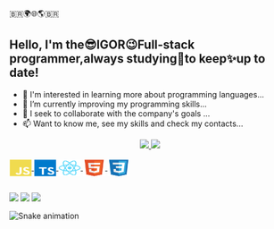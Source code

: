 🇧🇷🌍🌐🌎🇧🇷
## Hello, I'm the😎IGOR😉Full-stack programmer,always studying🎯to keep✨up to date!

- 👀 I'm interested in learning more about programming languages...
- 🌱 I’m currently improving my programming skills...
- 💞️ I seek to collaborate with the company's goals ...
- 📫 Want to know me, see my skills and check my contacts...
<div align="center">
  <a href="https://github.com/igor300x">
  <img height="180em" src="https://github-readme-stats.vercel.app/api?username=igor300x&show_icons=true&theme=dracula&include_all_commits=true&count_private=true"/>
  <img height="180em" src="https://github-readme-stats.vercel.app/api/top-langs/?username=igor300x&layout=compact&langs_count=7&theme=dracula"/>
</div>
<div style="display: inline_block"><br>
  <img align="center" alt="Rafa-Js" height="30" width="40" src="https://raw.githubusercontent.com/devicons/devicon/master/icons/javascript/javascript-plain.svg">
  <img align="center" alt="Rafa-Ts" height="30" width="40" src="https://raw.githubusercontent.com/devicons/devicon/master/icons/typescript/typescript-plain.svg">
  <img align="center" alt="Rafa-React" height="30" width="40" src="https://raw.githubusercontent.com/devicons/devicon/master/icons/react/react-original.svg">
  <img align="center" alt="Rafa-HTML" height="30" width="40" src="https://raw.githubusercontent.com/devicons/devicon/master/icons/html5/html5-original.svg">
  <img align="center" alt="Rafa-CSS" height="30" width="40" src="https://raw.githubusercontent.com/devicons/devicon/master/icons/css3/css3-original.svg">
</div>

  ##
 
<div> 
  <a href="https://youtube.com/channel/UCK_ErU00qAMMeEZ83cG017w" target="_blank"><img src="https://img.shields.io/badge/YouTube-FF0000?style=for-the-badge&logo=youtube&logoColor=white" target="_blank"></a>
  <a href ="mailto:igor300x@gmail.com"><img src="https://img.shields.io/badge/-Gmail-%23333?style=for-the-badge&logo=gmail&logoColor=white" target="_blank"></a>
  <a href="https://www.linkedin.com/in/%F0%9F%8C%90-igor-jorge-s-%F0%9F%94%8A-3a1205236/" target="_blank"><img src="https://img.shields.io/badge/-LinkedIn-%230077B5?style=for-the-badge&logo=linkedin&logoColor=white" target="_blank"></a> 
 
  ![Snake animation](https://github.com/igor300x/blob/output/github-contribution-grid-snake.svg)
 
</div>

<!---
--->
